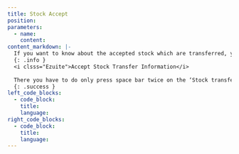 ```yaml
---
title: Stock Accept
position:
parameters:
  - name:
    content:
content_markdown: |-
  If you want to know about the accepted stock which are transferred, you have to click ‘Stock Accept’. Through smart table you can view summary of them. (Figure 6.4.0) By clicking ‘New transactions’ you can add new accepted stock transfer information. (Figure 6.4.1) 
  {: .info }
  <i clsss="Ezuite">Accept Stock Transfer Information</i>
  
  There you have to do only press space bar twice on the ‘Stock transfer No’. Then the relevant details will load there and after selecting transaction from it, ‘Location From’ and ‘Location To’ fields are auto filled. Also relevant details will appear on the smart table. (Figure 6.4.1) 
  {: .success }
left_code_blocks:
  - code_block:
    title:
    language:
right_code_blocks:
  - code_block:
    title:
    language:
---
```

